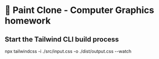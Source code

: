 # 🎨 Paint Clone - Computer Graphics homework

## Start the Tailwind CLI build process
npx tailwindcss -i ./src/input.css -o ./dist/output.css --watch

